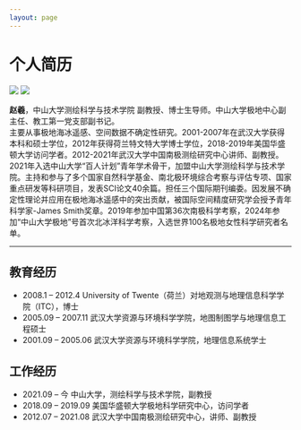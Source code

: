 ```yaml
---
layout: page
---
```


# 个人简历

<img src="https://yujiang-sysu.github.io//images/zhaoxi.jpg" class="floatpic_left">

<img src="https://yujiang-sysu.github.io//images/zhaoxi.jpg" class="floatpic_right">
<!-- Here is **Yu Jiang (江宇)**.<br> -->

**赵羲**，中山大学测绘科学与技术学院 副教授、博士生导师。中山大学极地中心副主任、教工第一党支部副书记。<br>
主要从事极地海冰遥感、空间数据不确定性研究。2001-2007年在武汉大学获得本科和硕士学位，2012年获得荷兰特文特大学博士学位，2018-2019年美国华盛顿大学访问学者。2012-2021年武汉大学中国南极测绘研究中心讲师、副教授。2021年入选中山大学“百人计划”青年学术骨干，加盟中山大学测绘科学与技术学院。主持和参与了多个国家自然科学基金、南北极环境综合考察与评估专项、国家重点研发等科研项目，发表SCI论文40余篇。担任三个国际期刊编委。因发展不确定性理论并应用在极地海冰遥感中的突出贡献，被国际空间精度研究学会授予青年科学家-James Smith奖章。2019年参加中国第36次南极科学考察，2024年参加“中山大学极地”号首次北冰洋科学考察，入选世界100名极地女性科学研究者名单。


<!-- <font color="#990000">If you are interested in my research content, please contact me at any time.Thank you!</font> -->

<!-- ---

## Research Interests

- [Sea ice](https://baike.baidu.com/item/%E6%B5%B7%E5%86%B0/80215)
- [Photogrammetry](https://baike.baidu.com/item/%E6%91%84%E5%BD%B1%E6%B5%8B%E9%87%8F/507537)
- [Computer version](https://baike.baidu.com/item/%E8%AE%A1%E7%AE%97%E6%9C%BA%E8%A7%86%E8%A7%89/2803351) -->

---

## 教育经历

- 2008.1 – 2012.4 University of Twente（荷兰）对地观测与地理信息科学学院（ITC），博士
- 2005.09 – 2007.11 武汉大学资源与环境科学学院，地图制图学与地理信息工程硕士
- 2001.09 – 2005.06 武汉大学资源与环境科学学院，地理信息系统学士

<!-- - **June 2024**：Very excited to be selected as [KDD UC Scholar](https://kdd2024.kdd.org/undergraduate-consortium/). See you in Spain!
- **May 2024：**My bachelor thesis won the Annual Best Thesis Award (Top 1/300).
- **April 2024：**Our work *BLEGuard* has been accepted to [MobiSys 2024](https://www.sigmobile.org/mobisys/2024/) as a poster paper. See you in Japan!
- **March 2024：**Very excited to get a MPhil offer from Engineering department at Cambridge University!
- **Dec 2023：**Very excited to be selected as [AAAI UC Scholar](https://aaai.org/aaai-conference/undergraduate-consortium-program/). See you in Canada!
- **Jun 2022：**Started research programme at [Cambridge AI Group](https://www.cl.cam.ac.uk/research/ai/), advised by Prof. Pietro Liò. -->

## 工作经历

- 2021.09 – 今 中山大学，测绘科学与技术学院，副教授
- 2018.09 – 2019.09 美国华盛顿大学极地科学研究中心，访问学者
- 2012.07 – 2021.08 武汉大学中国南极测绘研究中心，讲师、副教授



